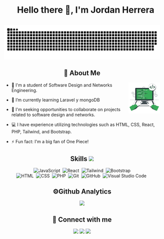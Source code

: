 
<!--
**jordanheve/jordanheve** is a ✨ _special_ ✨ repository because its `README.md` (this file) appears on your GitHub profile.

Here are some ideas to get you started:

- 🔭 I’m currently working on ...
- 🌱 I’m currently learning ...
- 👯 I’m looking to collaborate on ...
- 🤔 I’m looking for help with ...
- 💬 Ask me about ...
- 📫 How to reach me: ...
- 😄 Pronouns: ...
- ⚡ Fun fact: ...
-->

<div id="user-content-toc">
  <ul align="center">
    <summary><h1 style="display: inline-block">Hello there 👋, I'm Jordan Herrera</h1></summary>
  </ul>
</div>
<!--- snake -->
<div align="center">
  <img  src="https://github.com/1999AZZAR/1999AZZAR/blob/main/resources/img/grid-snake.svg"
       alt="snake" /></a>
</div>

<h2 align="center">👤 About Me</h2>
<div>
  
<img width="20%" align="right" alt="Github" src="./coding2.png" />

- 🔭 I'm a student of Software Design and Networks Engineering.
  
- 🌱 I’m currently learning Laravel y mongoDB

- 👀  I'm seeking opportunities to collaborate on projects related to software design and networks.
  
- 💻  I have experience utilizing technologies such as HTML, CSS, React, PHP, Tailwind, and Bootstrap.

- ⚡ Fun fact: I'm a big fan of One Piece!

</div>

<h2 align="center"> Skills <img src = "https://media2.giphy.com/media/QssGEmpkyEOhBCb7e1/giphy.gif?cid=ecf05e47a0n3gi1bfqntqmob8g9aid1oyj2wr3ds3mg700bl&rid=giphy.gif" width = 32px> </h2>
<div align="center">
  
![JavaScript](https://img.shields.io/badge/-JavaScript-05122A?style=flat&logo=javascript)&nbsp;
![React](https://img.shields.io/badge/-React-05122A?style=flat&logo=react)&nbsp;
![Tailwind](https://img.shields.io/badge/-Tailwind-05122A?style=flat&logo=tailwindcss)&nbsp;
![Bootstrap](https://img.shields.io/badge/-Bootstrap-05122A?style=flat&logo=bootstrap&logoColor=563D7C)\
![HTML](https://img.shields.io/badge/-HTML-05122A?style=flat&logo=HTML5)&nbsp;
![CSS](https://img.shields.io/badge/-CSS-05122A?style=flat&logo=CSS3&logoColor=1572B6)&nbsp;
![PHP](https://img.shields.io/badge/-PHP-05122A?style=flat&logo=php)&nbsp;
![Git](https://img.shields.io/badge/-Git-05122A?style=flat&logo=git)&nbsp;
![GitHub](https://img.shields.io/badge/-GitHub-05122A?style=flat&logo=github)&nbsp;
![Visual Studio Code](https://img.shields.io/badge/-Visual%20Studio%20Code-05122A?style=flat&logo=visual-studio-code&logoColor=007ACC)&nbsp;
</div>

<h2 align="center" > ⚙️Github Analytics</h2>

<p align="center">
<a href="https://github.com/jordanheve">
  <img height="180em" src="https://github-readme-stats.vercel.app/api/top-langs?username=jordanheve&show_icons=true&locale=en&bg_color=0d1117&text_color=ffffff&layout=compact"/>
</a>
</p>

<h2 align="center">📧 Connect with me</h2>
<div align="center">
   <a href="mailto:jordan.herreveravera@gmail.com"  target="_blank" rel="noreferrer"> <img src="https://img.shields.io/badge/-Mail-05122A?style=flat&logo=gmail"/></a>
   <a href="https://jordanheve.github.io/portfolio/" target="_blank" rel="noreferrer"> <img src="https://img.shields.io/badge/-Portfolio-05122A?style=flat&logo=google-chrome"/></a>  
   <a href="https://www.linkedin.com/in/jordanherreravera/?locale=en_US"  target="_blank" rel="noreferrer"> <img src="https://img.shields.io/badge/-Linkedin-05122A?style=flat&logo=linkedin"/></a>
</div>
